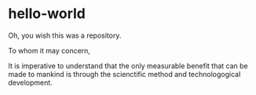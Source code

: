 # hello-world
Oh, you wish this was a repository.

To whom it may concern,

It is imperative to understand that the only measurable benefit that can be made to mankind is through the scienctific method and technologogical development.  
